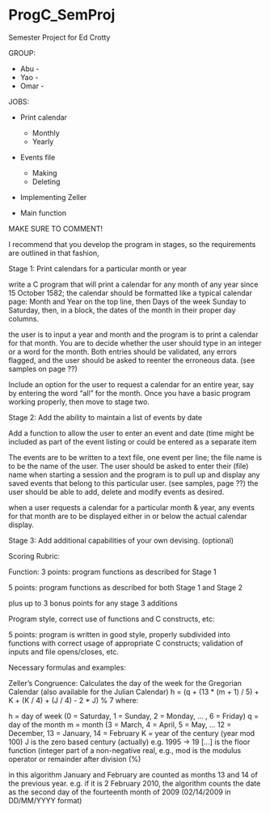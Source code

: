 # ProgC_SemProj
Semester Project for Ed Crotty

GROUP:
  * Abu -
  * Yao -
  * Omar - 
    
JOBS:
  * Print calendar
      * Monthly
      * Yearly
        
  * Events file
      * Making
      * Deleting
        
  * Implementing Zeller

  * Main function

MAKE SURE TO COMMENT!


I recommend that you develop the program in stages, so the requirements are outlined in that fashion,

Stage 1:  Print calendars for a particular month or year

write a C program that will print a calendar for any month of any year since 15 October 1582; the calendar should be formatted like a typical calendar page: Month and Year on the top line, then Days of the week Sunday to Saturday, then, in a block, the dates of the month in their proper day columns.

the user is to input a year and month and the program is to print a calendar for that month. You are to decide whether the user should type in an integer or a word for the month. Both entries should be validated, any errors flagged, and the user should be asked to reenter the erroneous data. (see samples on page ??)

Include an option for the user to request a calendar for an entire year, say by entering the word “all” for the month.
Once you have a basic program working properly, then move to stage two.
 

Stage 2:  Add the ability to maintain a list of events by date

Add a function to allow the user to enter an event and date (time might be included as part of the event listing or could be entered as a separate item

The events are to be written to a text file, one event per line; the file name is to be the name of the user. The user should be asked to enter their (file) name when starting a session and the program is to pull up and display any saved events that belong to this particular user.  (see samples, page ??)
the user should be able to add, delete and modify events as desired.

when a user requests a calendar for a particular month & year, any events for that month are to be displayed either in or below the actual calendar display.


Stage 3:  Add additional capabilities of your own devising.  (optional)
 

Scoring Rubric:

Function:
  3 points:  program functions as described for Stage 1
  
  5 points:  program functions as described for both Stage 1 and Stage 2
  
  plus up to 3 bonus points for any stage 3 additions


Program style, correct use of functions and C constructs, etc:

  5 points:  program is written in good style, properly subdivided into functions with correct usage of appropriate C constructs;        validation of inputs and file opens/closes, etc.


Necessary formulas and examples:

Zeller’s Congruence:  Calculates the day of the week for the Gregorian Calendar (also available for the Julian Calendar)
h = (q + (13 * (m + 1) / 5) + K + (K / 4) + (J / 4) - 2 * J) % 7
where: 

h = day of week (0 = Saturday, 1 = Sunday, 2 = Monday, … , 6 = Friday)
q = day of the month
m = month (3 = March, 4 = April, 5 = May, … 12 = December, 13 = January, 14 = February
K = year of the century (year mod 100)
J is the zero based century (actually) e.g. 1995 -> 19
[...] is the floor function (integer part of a non-negative real, e.g.,
mod is the modulus operator or remainder after division (%)
 

in this algorithm January and February are counted as months 13 and 14 of the previous year. e.g. if it is 2 February 2010, the algorithm counts the date as the second day of the fourteenth month of 2009 (02/14/2009 in DD/MM/YYYY format)
